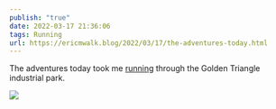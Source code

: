 ```yaml
---
publish: "true"
date: 2022-03-17 21:36:06
tags: Running
url: https://ericmwalk.blog/2022/03/17/the-adventures-today.html
---
```


The adventures today took me [running](http://www.strava.com/activities/6840606185) through the Golden Triangle industrial park.


![](https://ericmwalk.blog/uploads/2022/a0f153e609.jpg)